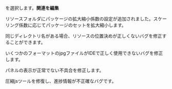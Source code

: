 
を選択します。**関連を編集**

リソースフォルダにパッケージの拡大縮小係数の設定が追加されました。スケーリング係数に応じてパッケージのセットを拡大縮小します。

同じディレクトリ名がある場合、リソースの位置決めが正しくないバグを修正することができます。

いくつかのフォーマットのjpgファイルがIDEで正しく使用できないバグを修正します。

パネルの表示が正常でない不具合を修正します。

圧縮jsツールを修復し、進捗情報が不正確なバグです。

